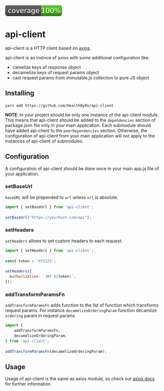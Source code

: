 ![IMAGE](./coverage.svg)

# api-client

api-client is a HTTP client based on [axios](https://github.com/mzabriskie/axios).

api-client is an instnce of axios with some additional configuration like:
* camelize keys of response object
* decamelize keys of request params object
* cast request params from immutable.js collection to pure JS object

## Installing
`yarn add https://github.com/HealthByRo/api-client`

**NOTE**: In your project should be only one instance of the api-client module. This means that api-client should be added to the `dependencies` section of package.json file only in your main application. Each submodule should have added api-client to the `peerDependencies` section. Otherwise, the configuration of api-client from your main application will not apply to the instances of api-client of submodules.

## Configuration

A configuration of api-client should be done once in your main app.js file of your application.

### setBaseUrl
`baseURL` will be prepended to `url` unless `url` is absolute.

```js
import { setBaseUrl } from 'api-client';

setBaseUrl("https://yourhost.com/api");
```

### setHeaders
`setHeaders` allows to set custom headers to each request.

```js
import { setHeaders } from 'api-client';

const token = 'XYZ123';

setHeaders({
  Authorization: `JWT ${token}`,
});
```

### addTransformParamsFn
`addTransformParamsFn` adds function to the list of function which transforms request params. For instance `decamelizeOrderingParam` function decamlize `ordering` param in request params

```js
import {
    addTransformParamsFn,
    decamelizeOrderingParam,
} from 'api-client';

addTransformParamsFn(decamelizeOrderingParam);
```

## Usage

Usage of api-client is the same as axios module, so check out [axios docs](https://github.com/mzabriskie/axios) for further information.
